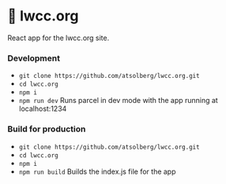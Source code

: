 # 📖 lwcc.org
React app for the lwcc.org site.

### Development
- `git clone https://github.com/atsolberg/lwcc.org.git`
- `cd lwcc.org`
- `npm i`
- `npm run dev`
Runs parcel in dev mode with the app running at localhost:1234

### Build for production
- `git clone https://github.com/atsolberg/lwcc.org.git`
- `cd lwcc.org`
- `npm i`
- `npm run build`
Builds the index.js file for the app